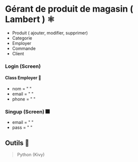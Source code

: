 # Gérant de produit de magasin ( Lambert ) ⚛

* Produit ( ajouter, modifier, supprimer)
* Categorie
* Employer
* Commande
* Client

### Login (Screen)
#### Class Employer 🛐
* nom = " "
* email = " "
* phone = " "

### Singup (Screen) 🎆
* email = " "
* pass = " "

## Outils 🔧
> Python (Kivy) 